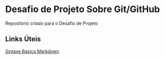 # Desafio de Projeto Sobre Git/GitHub
Repositório criado para o Desafio de Projeto

## Links Úteis
[Sintaxe Basica Markdown](https://www.markdownguide.org/basic-syntax/)
